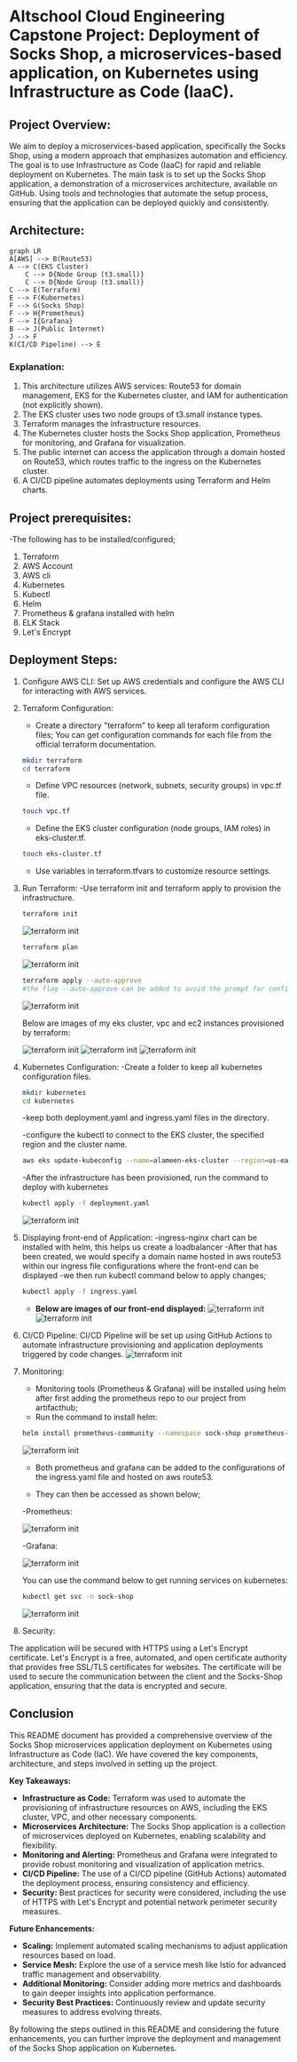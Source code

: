 # Altschool Cloud Engineering Capstone Project: Deployment of Socks Shop, a microservices-based application, on Kubernetes using Infrastructure as Code (IaaC).

## Project Overview:
We aim to deploy a microservices-based application, specifically the Socks Shop, using a modern approach that emphasizes automation and efficiency. The goal is to use Infrastructure as Code (IaaC) for rapid and reliable deployment on Kubernetes.
The main task is to set up the Socks Shop application, a demonstration of a microservices architecture, available on GitHub. Using tools and technologies that automate the setup process, ensuring that the application can be deployed quickly and consistently.

## Architecture:
```
graph LR
A[AWS] --> B(Route53)
A --> C(EKS Cluster)
    C --> D{Node Group (t3.small)}
    C --> D{Node Group (t3.small)}
C --> E(Terraform)
E --> F(Kubernetes)
F --> G(Socks Shop)
F --> H{Prometheus}
F --> I{Grafana}
B --> J(Public Internet)
J --> F
K(CI/CD Pipeline) --> E
```
### Explanation:

1. This architecture utilizes AWS services: Route53 for domain management, EKS for the Kubernetes cluster, and IAM for authentication (not explicitly shown).
2. The EKS cluster uses two node groups of t3.small instance types.
3. Terraform manages the infrastructure resources.
4. The Kubernetes cluster hosts the Socks Shop application, Prometheus for monitoring, and Grafana for visualization.
5. The public internet can access the application through a domain hosted on Route53, which routes traffic to the ingress on the Kubernetes cluster.
6. A CI/CD pipeline automates deployments using Terraform and Helm charts.

## Project prerequisites:

-The following has to be installed/configured;
1. Terraform
2. AWS Account
3. AWS cli
4. Kubernetes
5. Kubectl
6. Helm
7. Prometheus & grafana installed with helm 
8. ELK Stack
9. Let's Encrypt

## Deployment Steps:
1. Configure AWS CLI: Set up AWS credentials and configure the AWS CLI for interacting with AWS services.

2. Terraform Configuration:
    - Create a directory "terraform" to keep all teraform configuration files;
    You can get configuration commands for each file from the official terraform documentation.

    ```bash
    mkdir terraform
    cd terraform
    ```
    - Define VPC resources (network, subnets, security groups) in vpc.tf file.

    ```bash
    touch vpc.tf
    ```
    - Define the EKS cluster configuration (node groups, IAM roles) in eks-cluster.tf.

    ```bash
    touch eks-cluster.tf
    ```

    - Use variables in terraform.tfvars to customize resource settings.

3. Run Terraform: 
    -Use terraform init and terraform apply to provision the infrastructure.
    ```bash
    terraform init
    ```
    ![terraform init](images/terrafrom-init-img.jpg)
    
     ```bash
    terraform plan
    ```
    ![terraform init](images/terrafrom-plan-img.jpg)

     ```bash
    terraform apply --auto-approve
    #the flag --auto-approve can be added to avoid the prompt for confirmation.
    ```
    ![terraform init](images/terraform-apply-img.jpg)

    Below are images of my eks cluster, vpc and ec2 instances provisioned by terraform:

    ![terraform init](images/eks-cluster.jpg)
    ![terraform init](images/vpc.jpg)
    ![terraform init](images/ec2-instances.jpg)

4. Kubernetes Configuration:
    -Create a folder to keep all kubernetes configuration files.

     ```bash
    mkdir kubernetes
    cd kubernetes
    ```
    -keep both deployment.yaml and ingress.yaml files in the directory.

    -configure the kubectl to connect to the EKS cluster, the specified region and the cluster name.
      ```bash
    aws eks update-kubeconfig --name=alameen-eks-cluster --region=us-east-1
    ```
    -After the infrastructure has been provisioned, run the command to deploy with kubernetes

     ```bash
    kubectl apply -f deployment.yaml
    ```
    ![terraform init](images/kubectl-apply-img.jpg)

5. Displaying front-end of Application:
    -ingress-nginx chart can be installed with helm, this helps us create a loadbalancer 
    -After that has been created, we would specify a domain name hosted in aws route53 within our ingress file configurations where the front-end can be displayed
    -we then run kubectl command below to apply changes;
    ```bash
    kubectl apply -f ingress.yaml
    ```
    * **Below are images of our front-end displayed:**
    ![terraform init](images/sock-shop-frontend.jpg)
    ![terraform init](images/sock-shop-frontend2.jpg)

6. CI/CD Pipeline:
    CI/CD Pipeline will be set up using GitHub Actions to automate infrastructure provisioning and application deployments triggered by code changes.
    ![terraform init](images/terraform-build-ghactions.jpg)

7. Monitoring:

    - Monitoring tools (Prometheus & Grafana) will be installed using helm after first adding the prometheus repo to our project from artifacthub;

    * Run the command to install helm:

    ```bash
    helm install prometheus-community --namespace sock-shop prometheus-community/kube-prometheus-stack
    ```

    ![terraform init](images/helm-install-prometheus.jpg)

    * Both prometheus and grafana can be added to the configurations of the ingress.yaml file and hosted on aws route53.

    * They can then be accessed as shown below;

    -Prometheus:

    ![terraform init](images/prometheus.jpg)

    -Grafana:

    ![terraform init](images/grafana.jpg)

    You can use the command below to get running services on kubernetes:
    ```bash
    kubectl get svc -n sock-shop
    ```
    ![terraform init](images/kubectl-services.jpg)

8. Security:

The application will be secured with HTTPS using a Let's Encrypt certificate. Let's Encrypt is a free, automated, and open certificate authority that provides free SSL/TLS certificates for websites. The certificate will be used to secure the communication between the client and the Socks-Shop application, ensuring that the data is encrypted and secure.

## Conclusion

This README document has provided a comprehensive overview of the Socks Shop microservices application deployment on Kubernetes using Infrastructure as Code (IaC). We have covered the key components, architecture, and steps involved in setting up the project.

**Key Takeaways:**

* **Infrastructure as Code:** Terraform was used to automate the provisioning of infrastructure resources on AWS, including the EKS cluster, VPC, and other necessary components.
* **Microservices Architecture:** The Socks Shop application is a collection of microservices deployed on Kubernetes, enabling scalability and flexibility.
* **Monitoring and Alerting:** Prometheus and Grafana were integrated to provide robust monitoring and visualization of application metrics.
* **CI/CD Pipeline:** The use of a CI/CD pipeline (GitHub Actions) automated the deployment process, ensuring consistency and efficiency.
* **Security:** Best practices for security were considered, including the use of HTTPS with Let's Encrypt and potential network perimeter security measures.

**Future Enhancements:**

* **Scaling:** Implement automated scaling mechanisms to adjust application resources based on load.
* **Service Mesh:** Explore the use of a service mesh like Istio for advanced traffic management and observability.
* **Additional Monitoring:** Consider adding more metrics and dashboards to gain deeper insights into application performance.
* **Security Best Practices:** Continuously review and update security measures to address evolving threats.

By following the steps outlined in this README and considering the future enhancements, you can further improve the deployment and management of the Socks Shop application on Kubernetes.



